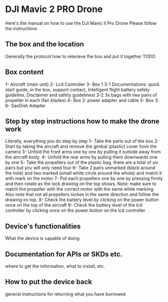 # DJI Mavic 2 PRO Drone
Here's the manual on how to use the DJI Mavic II Pro Drone
Please follow the instructions

## The box and the location
Generally the protocol how to reterieve the box and put it together
TODO

## Box content
1- Aircraft (main unit)
2- Lcd Controller
3- Box 1 
  3-1 Documentations: quick start guide, in the box, support contact, Intelligent flight battery safety guideline, Disclaimer and safety guidelines)
  3-2 3x bags with two pairs of propeller in each (fan blades)
4- Box 2: power adapter and cable
5- Box 3:  
6- SanDisk Adapter

## Step by step instructions how to make the drone work
Literally, everything you do step by step
1- Take the parts out of the box
2- Start by taking the aircraft and remove the gimbal (plastic) cover from the camera
3- Unfold the front arms one by one by pulling it outside away from the aircraft body.
4- Unfold the rear arms by pulling them downwards one by one
5- Take the propellers out of the plastic bag, there are a total of six pairs but you will only need four
6- Take 2 pairs unmarked (black around the hole) and two marked (small white circle around the whole) and match it with mark on the motor
7- Put each propellers one by one by pressing firmly and then rotate as the lock drawing on the top shows. Note: make sure to match the propeller with the correct motor with the same white marking. Also note that not all propellers lockes in the same direction and follow the drawing on top.
8- Check the battery level by clicking on the power button once on the top of the aircraft
9- Check the battery level of the lcd controller by clicking once on the power button on the lcd controller 



## Device's functionalities
What the device is capable of doing

## Documentation for APIs or SKDs etc.
where to get the information, what to install, etc.

##  How to put the device back
general instructions for returning what you have borrowed
